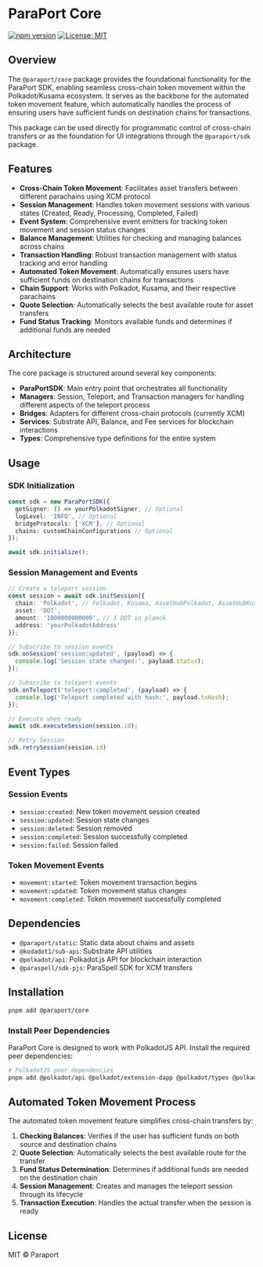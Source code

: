 # ParaPort Core

[![npm version](https://img.shields.io/npm/v/@paraport/core.svg)](https://www.npmjs.com/package/@paraport/core)
[![License: MIT](https://img.shields.io/badge/License-MIT-yellow.svg)](https://opensource.org/licenses/MIT)

## Overview

The `@paraport/core` package provides the foundational functionality for the ParaPort SDK, enabling seamless cross-chain token movement within the Polkadot/Kusama ecosystem. It serves as the backbone for the automated token movement feature, which automatically handles the process of ensuring users have sufficient funds on destination chains for transactions.

This package can be used directly for programmatic control of cross-chain transfers or as the foundation for UI integrations through the `@paraport/sdk` package.

## Features

- **Cross-Chain Token Movement**: Facilitates asset transfers between different parachains using XCM protocol
- **Session Management**: Handles token movement sessions with various states (Created, Ready, Processing, Completed, Failed)
- **Event System**: Comprehensive event emitters for tracking token movement and session status changes
- **Balance Management**: Utilities for checking and managing balances across chains
- **Transaction Handling**: Robust transaction management with status tracking and error handling
- **Automated Token Movement**: Automatically ensures users have sufficient funds on destination chains for transactions
- **Chain Support**: Works with Polkadot, Kusama, and their respective parachains
- **Quote Selection**: Automatically selects the best available route for asset transfers
- **Fund Status Tracking**: Monitors available funds and determines if additional funds are needed

## Architecture

The core package is structured around several key components:

- **ParaPortSDK**: Main entry point that orchestrates all functionality
- **Managers**: Session, Teleport, and Transaction managers for handling different aspects of the teleport process
- **Bridges**: Adapters for different cross-chain protocols (currently XCM)
- **Services**: Substrate API, Balance, and Fee services for blockchain interactions
- **Types**: Comprehensive type definitions for the entire system

## Usage

### SDK Initialization

```typescript
const sdk = new ParaPortSDK({
  getSigner: () => yourPolkadotSigner, // Optional
  logLevel: 'INFO', // Optional
  bridgeProtocols: ['XCM'], // Optional
  chains: customChainConfigurations // Optional
});

await sdk.initialize();
```

### Session Management and Events

```typescript
// Create a teleport session
const session = await sdk.initSession({
  chain: 'Polkadot', // Polkadot, Kusama, AssetHubPolkadot, AssetHubKusama, Hydration
  asset: 'DOT',
  amount: '1000000000000', // 1 DOT in planck
  address: 'yourPolkadotAddress'
});

// Subscribe to session events
sdk.onSession('session:updated', (payload) => {
  console.log('Session state changed:', payload.status);
});

// Subscribe to teleport events
sdk.onTeleport('teleport:completed', (payload) => {
  console.log('Teleport completed with hash:', payload.txHash);
});

// Execute when ready
await sdk.executeSession(session.id);

// Retry Session
sdk.retrySession(session.id)
```

## Event Types

### Session Events
- `session:created`: New token movement session created
- `session:updated`: Session state changes
- `session:deleted`: Session removed
- `session:completed`: Session successfully completed
- `session:failed`: Session failed

### Token Movement Events
- `movement:started`: Token movement transaction begins
- `movement:updated`: Token movement status changes
- `movement:completed`: Token movement successfully completed

## Dependencies

- `@paraport/static`: Static data about chains and assets
- `@kodadot1/sub-api`: Substrate API utilities
- `@polkadot/api`: Polkadot.js API for blockchain interaction
- `@paraspell/sdk-pjs`: ParaSpell SDK for XCM transfers

## Installation

```bash
pnpm add @paraport/core
```

### Install Peer Dependencies

ParaPort Core is designed to work with PolkadotJS API. Install the required peer dependencies:

```bash
# PolkadotJS peer dependencies
pnpm add @polkadot/api @polkadot/extension-dapp @polkadot/types @polkadot/util-crypto
```

## Automated Token Movement Process

The automated token movement feature simplifies cross-chain transfers by:

1. **Checking Balances**: Verifies if the user has sufficient funds on both source and destination chains
2. **Quote Selection**: Automatically selects the best available route for the transfer
3. **Fund Status Determination**: Determines if additional funds are needed on the destination chain
4. **Session Management**: Creates and manages the teleport session through its lifecycle
5. **Transaction Execution**: Handles the actual transfer when the session is ready

## License

MIT © Paraport
